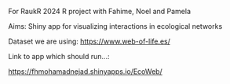 For RaukR 2024 R project with Fahime, Noel and Pamela

Aims: Shiny app for visualizing interactions in ecological networks


Dataset we are using:
https://www.web-of-life.es/ 

Link to app which should run...:

https://fhmohamadnejad.shinyapps.io/EcoWeb/
